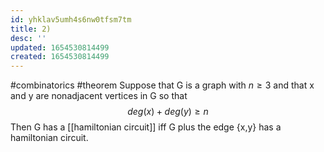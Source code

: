 ```yaml
---
id: yhklav5umh4s6nw0tfsm7tm
title: 2)
desc: ''
updated: 1654530814499
created: 1654530814499
---
```

#combinatorics #theorem
Suppose that G is a graph with $n \geq 3$ and that x and y are nonadjacent vertices in G so that $$deg(x) + deg(y) \geq n$$Then G has a [[hamiltonian circuit]] iff G plus the edge {x,y} has a hamiltonian circuit.
